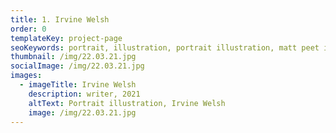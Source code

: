 ```yaml
---
title: 1. Irvine Welsh
order: 0
templateKey: project-page
seoKeywords: portrait, illustration, portrait illustration, matt peet illustration
thumbnail: /img/22.03.21.jpg
socialImage: /img/22.03.21.jpg
images:
  - imageTitle: Irvine Welsh
    description: writer, 2021
    altText: Portrait illustration, Irvine Welsh
    image: /img/22.03.21.jpg
---
```


